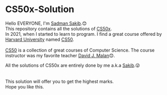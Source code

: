 # CS50x-Solution
Hello EVERYONE,
I'm [Sadman Sakib](https://github.com/Sakib831).😊\
This repository contains all the solutions of [CS50x](https://cs50.harvard.edu/x/2021/).\
In 2021, when I started to learn to program.
I find a great course offered by [Harvard University](https://www.harvard.edu/) named [CS50](https://cs50.harvard.edu/college/2021/fall/).\
<br>
[CS50](https://cs50.harvard.edu/x/2021/) is a collection of great courses of Computer Science. The course instructor was my favorite teacher [David J. Malan](https://www.facebook.com/dmalan)😊.

All the solutions of CS50x are entirely done by me a.k.a [Sakib](https://github.com/Sakib831).😜\
<br>
<br>
This solution will offer you to get the highest marks.\
Hope you like this.
